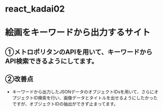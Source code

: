 # react_kadai02
# 絵画をキーワードから出力するサイト
## ①メトロポリタンのAPIを用いて、キーワードからAPI検索できるようにしてます。
## ②改善点
- キーワードから出力したJSONデータのオブジェクトIDsを用いて、さらにオプジェクトID検索を行い、画像データとタイトルを出せるようにしたかったですが、オブジェクトIDの抽出ができず止まってます。 

